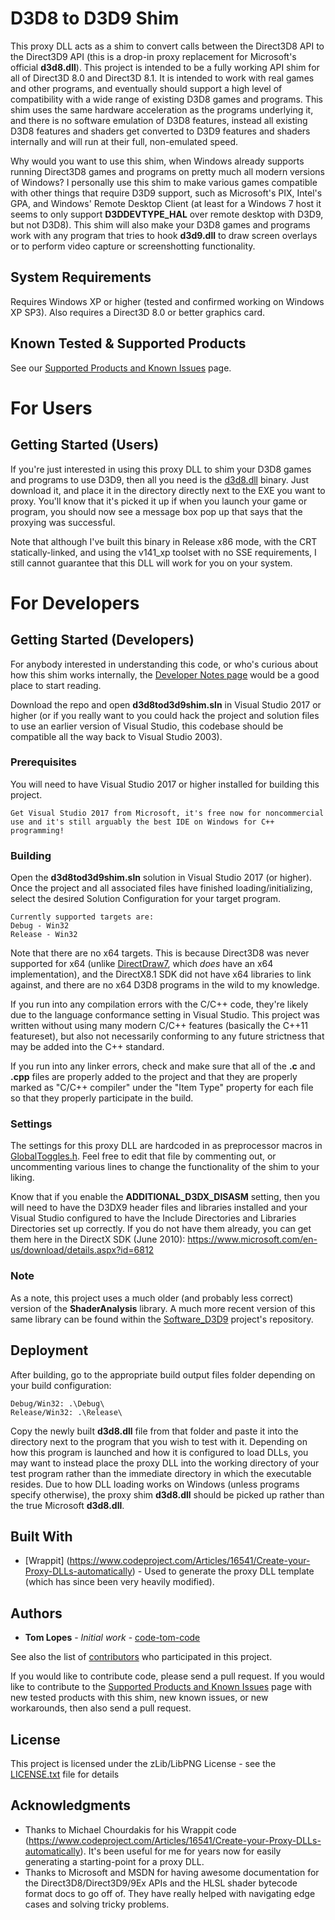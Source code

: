 # D3D8 to D3D9 Shim

This proxy DLL acts as a shim to convert calls between the Direct3D8 API to the Direct3D9 API (this is a drop-in proxy replacement for Microsoft's official **d3d8.dll**). This project is intended to be a fully working API shim for all of Direct3D 8.0 and Direct3D 8.1. It is intended to work with real games and other programs, and eventually should support a high level of compatibility with a wide range of existing D3D8 games and programs. This shim uses the same hardware acceleration as the programs underlying it, and there is no software emulation of D3D8 features, instead all existing D3D8 features and shaders get converted to D3D9 features and shaders internally and will run at their full, non-emulated speed.

Why would you want to use this shim, when Windows already supports running Direct3D8 games and programs on pretty much all modern versions of Windows? I personally use this shim to make various games compatible with other things that require D3D9 support, such as Microsoft's PIX, Intel's GPA, and Windows' Remote Desktop Client (at least for a Windows 7 host it seems to only support **D3DDEVTYPE_HAL** over remote desktop with D3D9, but not D3D8). This shim will also make your D3D8 games and programs work with any program that tries to hook **d3d9.dll** to draw screen overlays or to perform video capture or screenshotting functionality.

## System Requirements

Requires Windows XP or higher (tested and confirmed working on Windows XP SP3).
Also requires a Direct3D 8.0 or better graphics card.

## Known Tested & Supported Products

See our [Supported Products and Known Issues](SupportedProductsAndKnownIssues.md) page.

# For Users

## Getting Started (Users)

If you're just interested in using this proxy DLL to shim your D3D8 games and programs to use D3D9, then all you need is the [d3d8.dll](Release/d3d8.dll) binary. Just download it, and place it in the directory directly next to the EXE you want to proxy. You'll know that it's picked it up if when you launch your game or program, you should now see a message box pop up that says that the proxying was successful.

Note that although I've built this binary in Release x86 mode, with the CRT statically-linked, and using the v141_xp toolset with no SSE requirements, I still cannot guarantee that this DLL will work for you on your system.

# For Developers

## Getting Started (Developers)

For anybody interested in understanding this code, or who's curious about how this shim works internally, the [Developer Notes page](DeveloperNotes.md) would be a good place to start reading.

Download the repo and open **d3d8tod3d9shim.sln** in Visual Studio 2017 or higher (or if you really want to you could hack the project and solution files to use an earlier version of Visual Studio, this codebase should be compatible all the way back to Visual Studio 2003).

### Prerequisites

You will need to have Visual Studio 2017 or higher installed for building this project.

`
Get Visual Studio 2017 from Microsoft, it's free now for noncommercial use and it's still arguably the best IDE on Windows for C++ programming!
`

### Building

Open the **d3d8tod3d9shim.sln** solution in Visual Studio 2017 (or higher).
Once the project and all associated files have finished loading/initializing, select the desired Solution Configuration for your target program.

```
Currently supported targets are:
Debug - Win32
Release - Win32
```

Note that there are no x64 targets. This is because Direct3D8 was never supported for x64 (unlike [DirectDraw7](https://docs.microsoft.com/en-us/windows/desktop/api/ddraw/nn-ddraw-idirectdraw7), which *does* have an x64 implementation), and the DirectX8.1 SDK did not have x64 libraries to link against, and there are no x64 D3D8 programs in the wild to my knowledge.

If you run into any compilation errors with the C/C++ code, they're likely due to the language conformance setting in Visual Studio. This project was written without using many modern C/C++ features (basically the C++11 featureset), but also not necessarily conforming to any future strictness that may be added into the C++ standard.

If you run into any linker errors, check and make sure that all of the **.c** and **.cpp** files are properly added to the project and that they are properly marked as "C/C++ compiler" under the "Item Type" property for each file so that they properly participate in the build.

### Settings

The settings for this proxy DLL are hardcoded in as preprocessor macros in [GlobalToggles.h](d3d8tod3d9shim/GlobalToggles.h). Feel free to edit that file by commenting out, or uncommenting various lines to change the functionality of the shim to your liking.

Know that if you enable the **ADDITIONAL_D3DX_DISASM** setting, then you will need to have the D3DX9 header files and libraries installed and your Visual Studio configured to have the Include Directories and Libraries Directories set up correctly. If you do not have them already, you can get them here in the DirectX SDK (June 2010): https://www.microsoft.com/en-us/download/details.aspx?id=6812

### Note

As a note, this project uses a much older (and probably less correct) version of the **ShaderAnalysis** library. A much more recent version of this same library can be found within the [Software_D3D9](https://github.com/code-tom-code/Software_D3D9) project's repository.

## Deployment

After building, go to the appropriate build output files folder depending on your build configuration:
```
Debug/Win32: .\Debug\
Release/Win32: .\Release\
```
Copy the newly built **d3d8.dll** file from that folder and paste it into the directory next to the program that you wish to test with it. Depending on how this program is launched and how it is configured to load DLLs, you may want to instead place the proxy DLL into the working directory of your test program rather than the immediate directory in which the executable resides. Due to how DLL loading works on Windows (unless programs specify otherwise), the proxy shim **d3d8.dll** should be picked up rather than the true Microsoft **d3d8.dll**.

## Built With

* [Wrappit] (https://www.codeproject.com/Articles/16541/Create-your-Proxy-DLLs-automatically) - Used to generate the proxy DLL template (which has since been very heavily modified).

## Authors

* **Tom Lopes** - *Initial work* - [code-tom-code](https://github.com/code-tom-code)

See also the list of [contributors](https://github.com/code-tom-code/D3D8toD3D9shim/contributors) who participated in this project.

If you would like to contribute code, please send a pull request.
If you would like to contribute to the [Supported Products and Known Issues](SupportedProductsAndKnownIssues.md) page with new tested products with this shim, new known issues, or new workarounds, then also send a pull request.

## License

This project is licensed under the zLib/LibPNG License - see the [LICENSE.txt](LICENSE.txt) file for details

## Acknowledgments

* Thanks to Michael Chourdakis for his Wrappit code (https://www.codeproject.com/Articles/16541/Create-your-Proxy-DLLs-automatically). It's been useful for me for years now for easily generating a starting-point for a proxy DLL.
* Thanks to Microsoft and MSDN for having awesome documentation for the Direct3D8/Direct3D9/9Ex APIs and the HLSL shader bytecode format docs to go off of. They have really helped with navigating edge cases and solving tricky problems.
